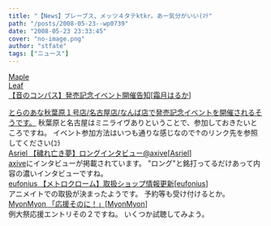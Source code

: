 ```yaml
---
title: "【News】ブレーブス、メッツ４タテktkr。あー気分がいい(ﾏﾃ"
path: "/posts/2008-05-23--wp0739"
date: "2008-05-23 23:33:45"
cover: "no-image.png"
author: "stfate"
tags: ["ニュース"]
---
```


<style type="text/css">
<!--
p {white-space: pre-wrap};
-->
</style>

<a class="topics" href="http://shimotsukin.com/" target="_blank">Maple Leaf 【音のコンパス】発売記念イベント開催告知</a><span class="junre">[<a href="http://shimotsukin.com/" target="_blank">霜月はるか</a>]</span>
<div class="news"><a href="http://www.toranoana.jp/info/media/080629_haruka/" target="_blank">とらのあな秋葉原１号店/名古屋店/なんば店で発売記念イベントを開催されるそうです。</a>
秋葉原と名古屋はミニライヴありということで、参加しておきたいところですね。
イベント参加方法はいつも通りな感じなので↑のリンク先を参照してください(ｺﾗ</div>
<a class="topics" href="http://www.axive.jp/special_post.php?id=36" target="_blank">Asriel 【穢れ亡き夢】ロングインタビュー@axive</a><span class="junre">[<a href="http://www.asriel.jp/m/" target="_blank">Asriel</a>]</span>
<div class="news"><a href="http://www.axive.jp/" target="_blank">axive</a>にインタビューが掲載されています。
"ロング"と銘打ってるだけあって内容の濃いインタビューですね。</div>
<a class="topics" href="http://eufonius.net/" target="_blank">eufonius 【メトロクローム】取扱ショップ情報更新</a><span class="junre">[<a href="http://eufonius.net/" target="_blank">eufonius</a>]</span>
<div class="news">アニメイトでの取扱が決まったようです。
予約等も受け付けるとか。</div>
<a class="topics" href="http://www.myonmyon.com/" target="_blank">MyonMyon 「応援そのに！」</a><span class="junre">[<a href="http://www.myonmyon.com/" target="_blank">MyonMyon</a>]</span>
<div class="news">例大祭応援エントリその２ですね。
いくつか試聴してみよう。</div>
